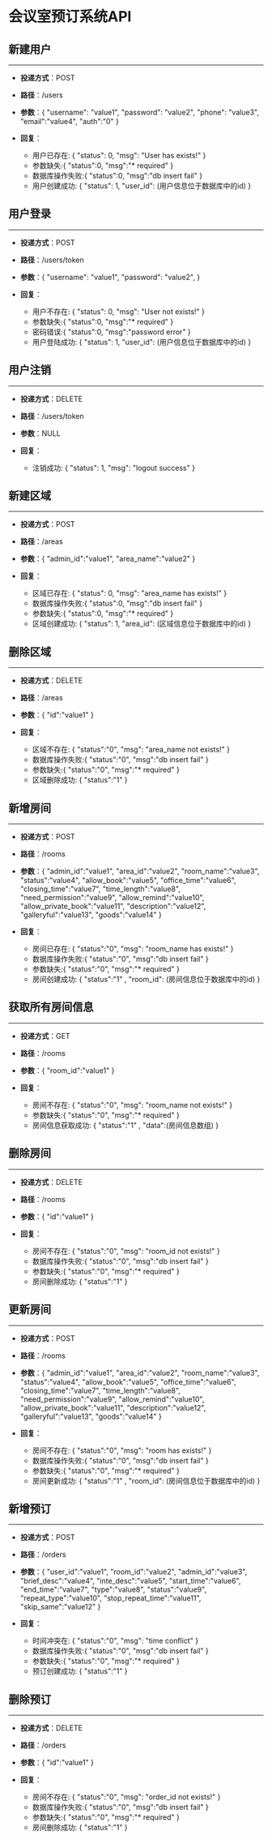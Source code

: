 # 会议室预订系统API  
## 新建用户
***
- **投递方式**：POST  
- **路径**：/users
- **参数**：{
    "username": "value1", 
    "password": "value2", 
    "phone": "value3",
    "email":"value4",
    "auth":"0"
}

- **回复**：
    - 用户已存在: {
    "status": 0, 
    "msg": "User has exists!"
}
    - 参数缺失:{
    "status":0,
    "msg":"* required"
}
    - 数据库操作失败:{
    "status":0,
    "msg":"db insert fail"
}
    - 用户创建成功: {
    "status": 1, 
    "user_id": (用户信息位于数据库中的id)
}

## 用户登录
***
- **投递方式**：POST  
- **路径**：/users/token
- **参数**：{
    "username": "value1", 
    "password": "value2", 
}

- **回复**：
    - 用户不存在: {
    "status": 0, 
    "msg": "User not exists!"
}
    - 参数缺失:{
    "status":0,
    "msg":"* required"
}
    - 密码错误:{
    "status":0,
    "msg":"password error"
}
    - 用户登陆成功: {
    "status": 1, 
    "user_id": (用户信息位于数据库中的id)
}

## 用户注销
***
- **投递方式**：DELETE  
- **路径**：/users/token
- **参数**：NULL

- **回复**：
    - 注销成功: {
    "status": 1, 
    "msg": "logout success"
}

## 新建区域
***
- **投递方式**：POST  
- **路径**：/areas
- **参数**：{
    "admin_id":"value1",
    "area_name":"value2"
}

- **回复**：
    - 区域已存在: {
    "status": 0, 
    "msg": "area_name has exists!"
}
    - 数据库操作失败:{
    "status":0,
    "msg":"db insert fail"
}
    - 参数缺失:{
    "status":0,
    "msg":"* required"
}
    - 区域创建成功: {
    "status": 1, 
    "area_id": (区域信息位于数据库中的id)
}

## 删除区域
***
- **投递方式**：DELETE  
- **路径**：/areas
- **参数**：{
    "id":"value1"
}

- **回复**：
    - 区域不存在: {
    "status":"0", 
    "msg": "area_name not exists!"
}
    - 数据库操作失败:{
    "status":"0", 
    "msg":"db insert fail"
}
    - 参数缺失:{
    "status":"0", 
    "msg":"* required"
}
    - 区域删除成功: {
    "status":"1" 
}

## 新增房间
***
- **投递方式**：POST 
- **路径**：/rooms
- **参数**：{
    "admin_id":"value1",
    "area_id":"value2",
    "room_name":"value3",
    "status":"value4",
    "allow_book":"value5",
    "office_time":"value6",
    "closing_time":"value7",
    "time_length":"value8",
    "need_permission":"value9",
    "allow_remind":"value10",
    "allow_private_book":"value11",
    "description":"value12",
    "galleryful":"value13",
    "goods":"value14"
}

- **回复**：
    - 房间已存在: {
    "status":"0", 
    "msg": "room_name has exists!"
}
    - 数据库操作失败:{
    "status":"0", 
    "msg":"db insert fail"
}
    - 参数缺失:{
    "status":"0", 
    "msg":"* required"
}
    - 房间创建成功: {
    "status":"1" ,
    "room_id": (房间信息位于数据库中的id)
}

## 获取所有房间信息
***
- **投递方式**：GET
- **路径**：/rooms
- **参数**：{
    "room_id":"value1"
}

- **回复**：
    - 房间不存在: {
    "status":"0", 
    "msg": "room_name not exists!"
}
    - 参数缺失:{
    "status":"0", 
    "msg":"* required"
}
    - 房间信息获取成功: {
    "status":"1" ,
    "data":(房间信息数组)
}

## 删除房间
***
- **投递方式**：DELETE  
- **路径**：/rooms
- **参数**：{
    "id":"value1"
}

- **回复**：
    - 房间不存在: {
    "status":"0", 
    "msg": "room_id not exists!"
}
    - 数据库操作失败:{
    "status":"0", 
    "msg":"db insert fail"
}
    - 参数缺失:{
    "status":"0", 
    "msg":"* required"
}
    - 房间删除成功: {
    "status":"1" 
}

## 更新房间
***
- **投递方式**：POST 
- **路径**：/rooms
- **参数**：{
    "admin_id":"value1",
    "area_id":"value2",
    "room_name":"value3",
    "status":"value4",
    "allow_book":"value5",
    "office_time":"value6",
    "closing_time":"value7",
    "time_length":"value8",
    "need_permission":"value9",
    "allow_remind":"value10",
    "allow_private_book":"value11",
    "description":"value12",
    "galleryful":"value13",
    "goods":"value14"
}

- **回复**：
    - 房间不存在: {
    "status":"0", 
    "msg": "room has exists!"
}
    - 数据库操作失败:{
    "status":"0", 
    "msg":"db insert fail"
}
    - 参数缺失:{
    "status":"0", 
    "msg":"* required"
}
    - 房间更新成功: {
    "status":"1" ,
    "room_id": (房间信息位于数据库中的id)
}

## 新增预订
***
- **投递方式**：POST 
- **路径**：/orders
- **参数**：{
    "user_id":"value1",
    "room_id":"value2",
    "admin_id":"value3",
    "brief_desc":"value4",
    "inte_desc":"value5",
    "start_time":"value6",
    "end_time":"value7",
    "type":"value8",
    "status":"value9",
    "repeat_type":"value10",
    "stop_repeat_time":"value11",
    "skip_same":"value12"
}

- **回复**：
    - 时间冲突在: {
    "status":"0", 
    "msg": "time conflict"
}
    - 数据库操作失败:{
    "status":"0", 
    "msg":"db insert fail"
}
    - 参数缺失:{
    "status":"0", 
    "msg":"* required"
}
    - 预订创建成功: {
    "status":"1"
}

## 删除预订
***
- **投递方式**：DELETE  
- **路径**：/orders
- **参数**：{
    "id":"value1"
}

- **回复**：
    - 房间不存在: {
    "status":"0", 
    "msg": "order_id not exists!"
}
    - 数据库操作失败:{
    "status":"0", 
    "msg":"db insert fail"
}
    - 参数缺失:{
    "status":"0", 
    "msg":"* required"
}
    - 房间删除成功: {
    "status":"1" 
}
